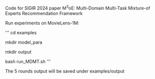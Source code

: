 Code for SIGIR 2024 paper M<sup>3</sup>oE: Multi-Domain Multi-Task Mixture-of Experts Recommendation Framework

Run experiments on MovieLens-1M:

'''
cd examples

mkdir model_para

mkdir output

bash run_MDMT.sh
'''

The 5 rounds output will be saved under examples/output
